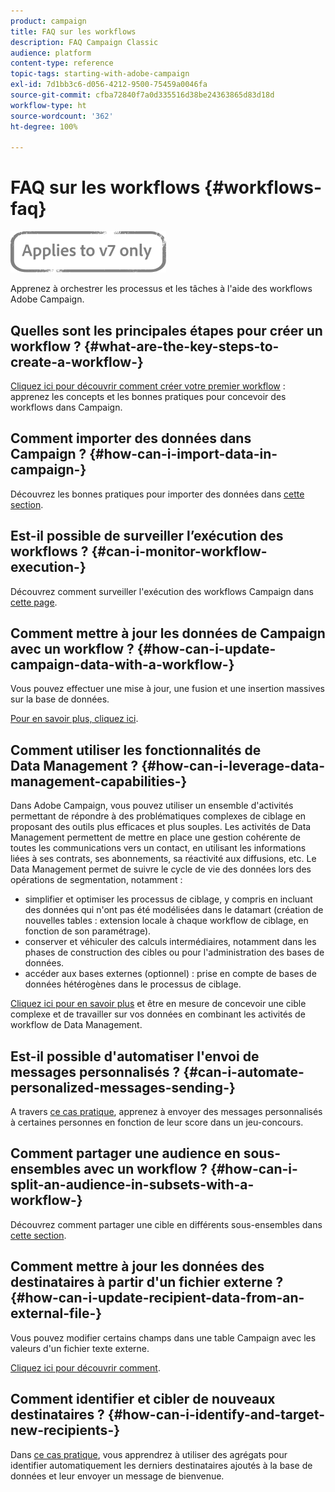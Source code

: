 ```yaml
---
product: campaign
title: FAQ sur les workflows
description: FAQ Campaign Classic
audience: platform
content-type: reference
topic-tags: starting-with-adobe-campaign
exl-id: 7d1bb3c6-d056-4212-9500-75459a0046fa
source-git-commit: cfba72840f7a0d335516d38be24363865d83d18d
workflow-type: ht
source-wordcount: '362'
ht-degree: 100%

---
```


# FAQ sur les workflows {#workflows-faq}

![](../../assets/v7-only.svg)

Apprenez à orchestrer les processus et les tâches à l&#39;aide des workflows Adobe Campaign.

## Quelles sont les principales étapes pour créer un workflow ? {#what-are-the-key-steps-to-create-a-workflow-}

[Cliquez ici pour découvrir comment créer votre premier workflow](../../workflow/using/building-a-workflow.md) : apprenez les concepts et les bonnes pratiques pour concevoir des workflows dans Campaign.

## Comment importer des données dans Campaign ? {#how-can-i-import-data-in-campaign-}

Découvrez les bonnes pratiques pour importer des données dans [cette section](../../platform/using/import-export-best-practices.md).

## Est-il possible de surveiller l’exécution des workflows ? {#can-i-monitor-workflow-execution-}

Découvrez comment surveiller l&#39;exécution des workflows Campaign dans [cette page](../../workflow/using/starting-a-workflow.md).

## Comment mettre à jour les données de Campaign avec un workflow ? {#how-can-i-update-campaign-data-with-a-workflow-}

Vous pouvez effectuer une mise à jour, une fusion et une insertion massives sur la base de données.

[Pour en savoir plus, cliquez ici](../../workflow/using/update-data.md).

## Comment utiliser les fonctionnalités de Data Management ? {#how-can-i-leverage-data-management-capabilities-}

Dans Adobe Campaign, vous pouvez utiliser un ensemble d&#39;activités permettant de répondre à des problématiques complexes de ciblage en proposant des outils plus efficaces et plus souples. Les activités de Data Management permettent de mettre en place une gestion cohérente de toutes les communications vers un contact, en utilisant les informations liées à ses contrats, ses abonnements, sa réactivité aux diffusions, etc. Le Data Management permet de suivre le cycle de vie des données lors des opérations de segmentation, notamment :

* simplifier et optimiser les processus de ciblage, y compris en incluant des données qui n&#39;ont pas été modélisées dans le datamart (création de nouvelles tables : extension locale à chaque workflow de ciblage, en fonction de son paramétrage).
* conserver et véhiculer des calculs intermédiaires, notamment dans les phases de construction des cibles ou pour l&#39;administration des bases de données.
* accéder aux bases externes (optionnel) : prise en compte de bases de données hétérogènes dans le processus de ciblage.

[Cliquez ici pour en savoir plus](../../workflow/using/targeting-data.md#data-management) et être en mesure de concevoir une cible complexe et de travailler sur vos données en combinant les activités de workflow de Data Management.

## Est-il possible d&#39;automatiser l&#39;envoi de messages personnalisés ? {#can-i-automate-personalized-messages-sending-}

A travers [ce cas pratique](../../workflow/using/enriching-data.md), apprenez à envoyer des messages personnalisés à certaines personnes en fonction de leur score dans un jeu-concours.

## Comment partager une audience en sous-ensembles avec un workflow ? {#how-can-i-split-an-audience-in-subsets-with-a-workflow-}

Découvrez comment partager une cible en différents sous-ensembles dans [cette section](../../workflow/using/split.md).

## Comment mettre à jour les données des destinataires à partir d&#39;un fichier externe ? {#how-can-i-update-recipient-data-from-an-external-file-}

Vous pouvez modifier certains champs dans une table Campaign avec les valeurs d&#39;un fichier texte externe.

[Cliquez ici pour découvrir comment](../../platform/using/import-operations-samples.md#example--enrich-the-values-with-those-of-an-external-file).

## Comment identifier et cibler de nouveaux destinataires ? {#how-can-i-identify-and-target-new-recipients-}

Dans [ce cas pratique](../../workflow/using/using-aggregates.md), vous apprendrez à utiliser des agrégats pour identifier automatiquement les derniers destinataires ajoutés à la base de données et leur envoyer un message de bienvenue.
